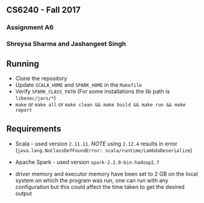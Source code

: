 ## CS6240 - Fall 2017
### Assignment A6 
### Shreysa Sharma and Jashangeet Singh

## Running 
- Clone the repository
- Update `SCALA_HOME` and `SPARK_HOME` in the `Makefile`
- Verify `SPARK_CLASS_PATH` (For some installations the lib path is `libexec/jars/*`)
- `make` or `make all` or `make clean && make build && make run && make report`

## Requirements
- Scala - used version `2.11.11`. *NOTE* using `2.12.4` results in error (`java.lang.NoClassDefFoundError: scala/runtime/LambdaDeserialize`)
- Apache Spark - used version `spark-2.2.0-bin-hadoop2.7`

- driver memory and executor memory have been set to 2 GB on the local system on which the program was run, one can run with any configuration but this could affect the time taken to get the desired output
